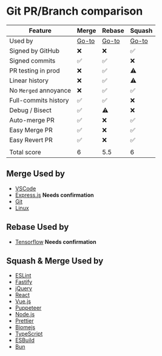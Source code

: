# Git PR/Branch comparison

| Feature               | Merge                   | Rebase                   | Squash                          |
| --------------------- | ----------------------- | ------------------------ | ------------------------------- |
| Used by               | [Go-to](#merge-used-by) | [Go-to](#rebase-used-by) | [Go-to](#squash--merge-used-by) |
| Signed by GitHub      | ❌                      | ❌                       | ✅                              |
| Signed commits        | ✅                      | ✅                       | ❌                              |
| PR testing in prod    | ❌                      | ✅                       | ⚠️                              |
| Linear history        | ❌                      | ✅                       | ⚠️                              |
| No `Merged` annoyance | ❌                      | ✅                       | ✅                              |
| Full-commits history  | ✅                      | ✅                       | ❌                              |
| Debug / Bisect        | ✅                      | ⚠️                       | ❌                              |
| Auto-merge PR         | ✅                      | ❌                       | ✅                              |
| Easy Merge PR         | ✅                      | ❌                       | ✅                              |
| Easy Revert PR        | ✅                      | ❌                       | ✅                              |
|                       |                         |                          |                                 |
| Total score           | 6                       | 5.5                      | 6                               |

## Merge Used by

- [VSCode](https://github.com/microsoft/vscode)
- [Express.js](https://github.com/expressjs/express) **Needs confirmation**
- [Git](https://github.com/git/git)
- [Linux](https://github.com/torvalds/linux)

## Rebase Used by

- [Tensorflow](https://github.com/tensorflow/tensorflow) **Needs confirmation**

## Squash & Merge Used by

- [ESLint](https://github.com/eslint/eslint)
- [Fastify](https://github.com/fastify/fastify)
- [jQuery](https://github.com/jquery/jquery)
- [React](https://github.com/facebook/react)
- [Vue.js](https://github.com/vuejs/core)
- [Puppeteer](https://github.com/puppeteer/puppeteer)
- [Node.js](https://github.com/nodejs/node)
- [Prettier](https://github.com/prettier/prettier)
- [Biomejs](https://github.com/biomejs/biome)
- [TypeScript](https://github.com/microsoft/TypeScript)
- [ESBuild](https://github.com/evanw/esbuild)
- [Bun](https://github.com/oven-sh/bun)
